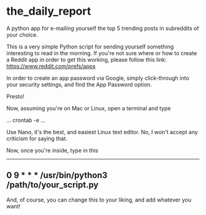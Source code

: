 # the_daily_report

A python app for e-mailing yourself the top 5 trending posts in subreddits of your choice.

This is a very simple Python script for sending yourself something interesting to read in the morning. If you're not sure where or how to create a Reddit app in order to get this working, please follow this link: https://www.reddit.com/prefs/apps

In order to create an app password via Google, simply click-through into your security settings, and find the App Password option.

Presto!

Now, assuming you're on Mac or Linux, open a terminal and type 

...
crontab -e
...

Use Nano, it's the best, and easiest Linux text editor. No, I won't accept any criticism for saying that.

Now, once you're inside, type in this

---
0 9 * * * /usr/bin/python3 /path/to/your_script.py
---

And, of course, you can change this to your liking, and add whatever you want!
